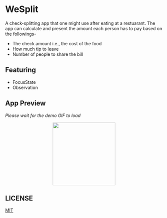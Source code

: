 # WeSplit
A check-splitting app that one might use after eating at a restuarant. The app can calculate and present the amount each person has to pay based on the followings-
- The check amount i.e., the cost of the food
- How much tip to leave
- Number of people to share the bill

## Featuring
- FocusState
- Observation

## App Preview
*Please wait for the demo GIF to load*

<p align="center">
  <img src="GIF/demo.gif" width="200">
</p>

## LICENSE

[MIT](LICENSE)
